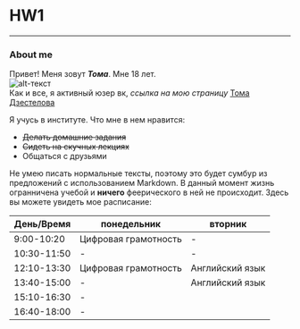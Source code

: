 # HW1
***
### About me
Привет! Меня зовут **_Тома_**. Мне 18 лет.  
![alt-текст](https://pp.userapi.com/c637631/v637631505/5ca67/qXRw8gjI53E.jpg)  
Как и все, я активный юзер вк, *ссылка на мою страницу*
[Тома Дзестелова](https://vk.com/tom__gnom)

Я учусь в институте. Что мне в нем нравится:
* ~~Делать домашние задания~~
* ~~Сидеть на скучных лекциях~~
* Общаться с друзьями

Не умею писать нормальные тексты, поэтому это будет сумбур из предложений с использованием Markdown. 
В данный момент жизнь огранничена учебой и **ничего** феерического в ней не происходит. Здесь вы можете увидеть мое расписание:  


День/Время | **понедельник** |  **вторник**  
--- |--- |--- 
9:00-10:20 | Цифровая грамотность|- 
10:30-11:50| - | - 
12:10-13:30| Цифровая грамотность | Английский язык
13:40-15:00|-| Английский язык|
15:10-16:30|-|
16:40-18:00|-| 


